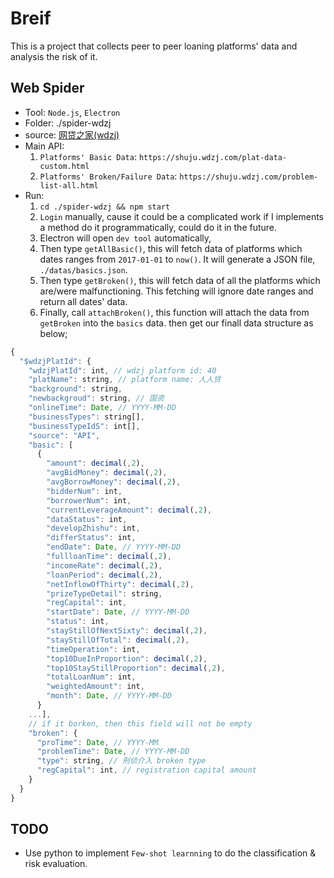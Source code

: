 # Breif

This is a project that collects peer to peer loaning platforms' data and analysis the risk of it.

## Web Spider

* Tool: `Node.js`, `Electron`
* Folder: ./spider-wdzj
* source: [网贷之家(wdzj)](https://shuju.wdzj.com)
* Main API:
  1. `Platforms' Basic Data`: `https://shuju.wdzj.com/plat-data-custom.html`
  2. `Platforms' Broken/Failure Data`: `https://shuju.wdzj.com/problem-list-all.html`
* Run:
  1. `cd ./spider-wdzj && npm start`
  2. `Login` manually, cause it could be a complicated work if I implements a method do it programmatically, could do it in the future.
  3. Electron will open `dev tool` automatically, 
  4. Then type `getAllBasic()`, this will fetch data of platforms which dates ranges from `2017-01-01` to `now()`. It will generate a JSON file, `./datas/basics.json`.
  5. Then type `getBroken()`, this will fetch data of all the platforms which are/were malfunctioning. This fetching will ignore date ranges and return all dates' data.
  6. Finally, call `attachBroken()`, this function will attach the data from `getBroken` into the `basics` data. then get our finall data structure as below;

```javascript
{
  "$wdzjPlatId": {
    "wdzjPlatId": int, // wdzj platform id: 40 
    "platName": string, // platform name: 人人贷
    "background": string,
    "newbackgroud": string, // 国资
    "onlineTime": Date, // YYYY-MM-DD
    "businessTypes": string[],
    "businessTypeIdS": int[],
    "source": "API",
    "basic": [
      {
        "amount": decimal(,2),
        "avgBidMoney": decimal(,2),
        "avgBorrowMoney": decimal(,2),
        "bidderNum": int,
        "borrowerNum": int,
        "currentLeverageAmount": decimal(,2),
        "dataStatus": int,
        "developZhishu": int,
        "differStatus": int,
        "endDate": Date, // YYYY-MM-DD
        "fullloanTime": decimal(,2),
        "incomeRate": decimal(,2),
        "loanPeriod": decimal(,2),
        "netInflowOfThirty": decimal(,2),
        "prizeTypeDetail": string,
        "regCapital": int,
        "startDate": Date, // YYYY-MM-DD
        "status": int,
        "stayStillOfNextSixty": decimal(,2),
        "stayStillOfTotal": decimal(,2),
        "timeOperation": int,
        "top10DueInProportion": decimal(,2),
        "top10StayStillProportion": decimal(,2),
        "totalLoanNum": int,
        "weightedAmount": int,
        "month": Date, // YYYY-MM-DD
      }
    ...],
    // if it borken, then this field will not be empty
    "broken": {
      "proTime": Date, // YYYY-MM
      "problemTime": Date, // YYYY-MM-DD
      "type": string, // 刑侦介入 broken type
      "regCapital": int, // registration capital amount
    }
  }
}
```

## TODO

* Use python to implement `Few-shot learnning` to do the classification & risk evaluation.
